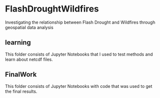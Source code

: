 # FlashDroughtWildfires
Investigating the relationship between Flash Drought and Wildfires through geospatial data analysis

## learning
This folder consists of Jupyter Notebooks that I used to test methods and learn about netcdf files.

## FinalWork
This folder consists of Jupyter Notebooks with code that was used to get the final results.
